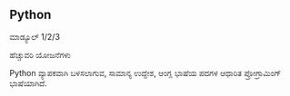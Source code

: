 ## Python

ಮಾಡ್ಯೂಲ್ 1/2/3

ಹೆಚ್ಚುವರಿ ಯೋಜನೆಗಳು

Python ವ್ಯಾಪಕವಾಗಿ ಬಳಸಲಾಗುವ, ಸಾಮಾನ್ಯ ಉದ್ದೇಶ, ಆಂಗ್ಲ ಭಾಷೆಯ ಪದಗಳ ಆಧಾರಿತ ಪ್ರೋಗ್ರಾಮಿಂಗ್ ಭಾಷೆಯಾಗಿದೆ.